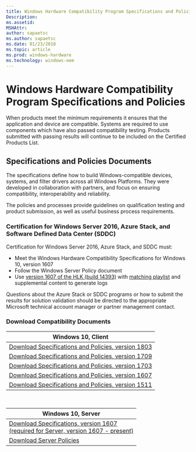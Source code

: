 ```yaml
---
title: Windows Hardware Compatibility Program Specifications and Policies
Description: 
ms.assetid: 
MSHAttr: 
author: sapaetsc
ms.author: sapaetsc
ms.date: 01/23/2018
ms.topic: article
ms.prod: windows-hardware
ms.technology: windows-oem
---
```


# Windows Hardware Compatibility Program Specifications and Policies

When products meet the minimum requirements it ensures that the application and device are compatible. Systems are required to use components which have also passed compatibility testing. Products submitted with passing results will continue to be included on the Certified Products List.

## Specifications and Policies Documents

The specifications define how to build Windows-compatible devices, systems, and filter drivers across all Windows Platforms. They were developed in collaboration with partners, and focus on ensuring compatibility, interoperability and reliability. 

The policies and processes provide guidelines on qualification testing and product submission, as well as useful business process requirements.

### Certification for Windows Server 2016, Azure Stack, and Software Defined Data Center (SDDC)

Certification for Windows Server 2016, Azure Stack, and SDDC must:

 - Meet the Windows Hardware Compatibility Specifications for Windows 10, version 1607 
 - Follow the Windows Server Policy document
 - Use [version 1607 of the HLK (build 14393)](https://go.microsoft.com/fwlink/p/?LinkID=404112) with [matching playlist](http://aka.ms/hlkplaylist) and supplemental content to generate logs

Questions about the Azure Stack or SDDC programs or how to submit the results for solution validation should be directed to the appropriate Microsoft technical account manager or partner management contact.

### Download Compatibility Documents

|Windows 10, Client|
|--|
|[Download Specifications and Policies, version 1803](#)|
|[Download Specifications and Policies, version 1709](https://go.microsoft.com/fwlink/?linkid=866945)|
|[Download Specifications and Policies, version 1703](https://go.microsoft.com/fwlink/?linkid=866946)|
|[Download Specifications and Policies, version 1607](https://go.microsoft.com/fwlink/?linkid=866948)|
|[Download Specifications and Policies, version 1511](https://go.microsoft.com/fwlink/?linkid=866949)|

<br>

|Windows 10, Server|
|--|
|[Download Specifications, version 1607<br>(required for Server, version 1607 - present)](https://go.microsoft.com/fwlink/?linkid=866951) |
|[Download Server Policies](https://go.microsoft.com/fwlink/?linkid=866953)|





